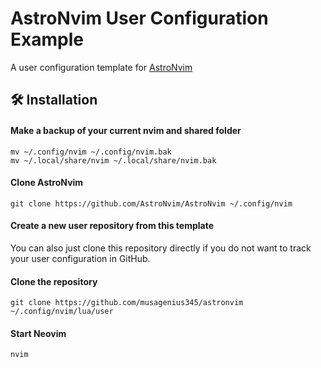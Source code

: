 # AstroNvim User Configuration Example

A user configuration template for [AstroNvim](https://github.com/AstroNvim/AstroNvim)

## 🛠️ Installation

#### Make a backup of your current nvim and shared folder

```shell
mv ~/.config/nvim ~/.config/nvim.bak
mv ~/.local/share/nvim ~/.local/share/nvim.bak
```

#### Clone AstroNvim

```shell
git clone https://github.com/AstroNvim/AstroNvim ~/.config/nvim
```

#### Create a new user repository from this template

You can also just clone this repository directly if you do not want to track your user configuration in GitHub.

#### Clone the repository

```shell
git clone https://github.com/musagenius345/astronvim ~/.config/nvim/lua/user
```

#### Start Neovim

```shell
nvim
```
